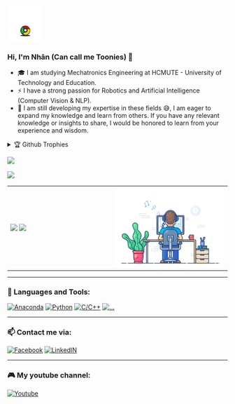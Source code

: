 <br><img src="./All%20png/gg.gif" width="80px" height="80px"> </br> 
### Hi, I'm Nhân (Can call me Toonies) 👋
- 🎓 I am studying Mechatronics Engineering at HCMUTE - University of Technology and Education. 
- ⚡ I have a strong passion for Robotics and Artificial Intelligence (Computer Vision & NLP).
- 🔭 I am still developing my expertise in these fields 😅, I am eager to expand my knowledge and learn from others. If you have any relevant knowledge or insights to share, I would be honored to learn from your experience and wisdom.

<details><summary>🏆 Github Trophies</summary>
  <img src="https://github-profile-trophy.vercel.app/?username=tooniesnguyen&theme=onedark&rank=SECRET,SSS,SS,S,AAA,AA,A,B,C&row=1" alt="trophies"> 
</details>


<p>
<img src="https://github-profile-summary-cards.vercel.app/api/cards/profile-details?username=tooniesnguyen&theme=dracula&hide_border=true"/>
</p>

<table>
<tr>
  <td width="48%">
    <img src="https://github-readme-stats.vercel.app/api?&count_private=true&include_all_commits=true&username=tooniesnguyen&custom_title=GitHub+Stats&show_icons=true&theme=radical" />
    <img src="https://github-readme-stats.vercel.app/api/top-langs/?username=tooniesnguyen&layout=compact&theme=radical" width="100%" />
    </td>
    <img src="https://komarev.com/ghpvc/?username=Human-Gem&color=green&style=plastic" />

  </td>

  <td width="52%"><img alt="gif" align="right" src="./All%20png/coder.gif"/></td>

</tr>
<table>





  
---
### 🧰  Languages and Tools:
[![Anaconda](https://img.shields.io/badge/Anaconda-%2344A833.svg?style=for-the-badge&logo=anaconda&logoColor=white)](https://www.anaconda.com/)
[![Python](https://img.shields.io/badge/Python-FFD43B?style=for-the-badge&logo=python&logoColor=306998)](https://www.python.org/)
[![C/C++](https://img.shields.io/badge/C/C++-174480?style=for-the-badge&logo=C/C++&logoColor=red)](https://www.cprogramming.com/)
[![...](https://img.shields.io/badge/-...-white)](https://www.google.com/)
<br />

---
### 📫 Contact me via:

[![Facebook](https://img.shields.io/badge/Facebook-1877F2?style=for-the-badge&logo=facebook&logoColor=white)](https://www.facebook.com/nhan.nguyenngoc.12720100/)
[![LinkedIN](https://img.shields.io/badge/LinkedIn-0077B5?style=for-the-badge&logo=linkedin&color=%23003140&logoColor=white)](https://www.linkedin.com/in/nnnhan/)

  
  
---

### 🎮 My youtube channel:
[![Youtube](https://img.shields.io/badge/YouTube-FF0000?style=for-the-badge&logo=youtube&logoColor=white)](https://www.youtube.com/@ChillStudies-ql5mw)


